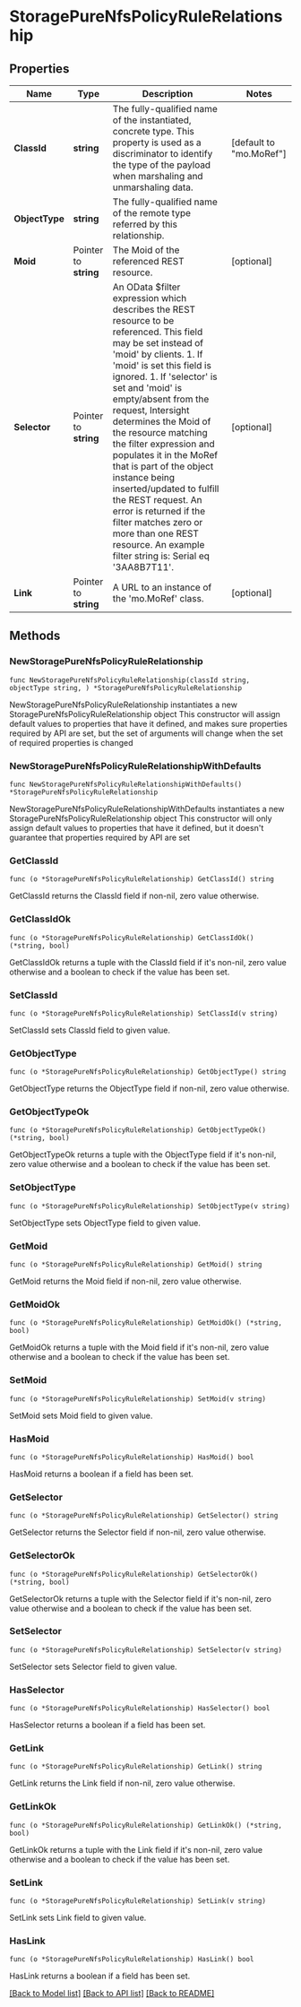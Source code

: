 # StoragePureNfsPolicyRuleRelationship

## Properties

Name | Type | Description | Notes
------------ | ------------- | ------------- | -------------
**ClassId** | **string** | The fully-qualified name of the instantiated, concrete type. This property is used as a discriminator to identify the type of the payload when marshaling and unmarshaling data. | [default to "mo.MoRef"]
**ObjectType** | **string** | The fully-qualified name of the remote type referred by this relationship. | 
**Moid** | Pointer to **string** | The Moid of the referenced REST resource. | [optional] 
**Selector** | Pointer to **string** | An OData $filter expression which describes the REST resource to be referenced. This field may be set instead of &#39;moid&#39; by clients. 1. If &#39;moid&#39; is set this field is ignored. 1. If &#39;selector&#39; is set and &#39;moid&#39; is empty/absent from the request, Intersight determines the Moid of the resource matching the filter expression and populates it in the MoRef that is part of the object instance being inserted/updated to fulfill the REST request. An error is returned if the filter matches zero or more than one REST resource. An example filter string is: Serial eq &#39;3AA8B7T11&#39;. | [optional] 
**Link** | Pointer to **string** | A URL to an instance of the &#39;mo.MoRef&#39; class. | [optional] 

## Methods

### NewStoragePureNfsPolicyRuleRelationship

`func NewStoragePureNfsPolicyRuleRelationship(classId string, objectType string, ) *StoragePureNfsPolicyRuleRelationship`

NewStoragePureNfsPolicyRuleRelationship instantiates a new StoragePureNfsPolicyRuleRelationship object
This constructor will assign default values to properties that have it defined,
and makes sure properties required by API are set, but the set of arguments
will change when the set of required properties is changed

### NewStoragePureNfsPolicyRuleRelationshipWithDefaults

`func NewStoragePureNfsPolicyRuleRelationshipWithDefaults() *StoragePureNfsPolicyRuleRelationship`

NewStoragePureNfsPolicyRuleRelationshipWithDefaults instantiates a new StoragePureNfsPolicyRuleRelationship object
This constructor will only assign default values to properties that have it defined,
but it doesn't guarantee that properties required by API are set

### GetClassId

`func (o *StoragePureNfsPolicyRuleRelationship) GetClassId() string`

GetClassId returns the ClassId field if non-nil, zero value otherwise.

### GetClassIdOk

`func (o *StoragePureNfsPolicyRuleRelationship) GetClassIdOk() (*string, bool)`

GetClassIdOk returns a tuple with the ClassId field if it's non-nil, zero value otherwise
and a boolean to check if the value has been set.

### SetClassId

`func (o *StoragePureNfsPolicyRuleRelationship) SetClassId(v string)`

SetClassId sets ClassId field to given value.


### GetObjectType

`func (o *StoragePureNfsPolicyRuleRelationship) GetObjectType() string`

GetObjectType returns the ObjectType field if non-nil, zero value otherwise.

### GetObjectTypeOk

`func (o *StoragePureNfsPolicyRuleRelationship) GetObjectTypeOk() (*string, bool)`

GetObjectTypeOk returns a tuple with the ObjectType field if it's non-nil, zero value otherwise
and a boolean to check if the value has been set.

### SetObjectType

`func (o *StoragePureNfsPolicyRuleRelationship) SetObjectType(v string)`

SetObjectType sets ObjectType field to given value.


### GetMoid

`func (o *StoragePureNfsPolicyRuleRelationship) GetMoid() string`

GetMoid returns the Moid field if non-nil, zero value otherwise.

### GetMoidOk

`func (o *StoragePureNfsPolicyRuleRelationship) GetMoidOk() (*string, bool)`

GetMoidOk returns a tuple with the Moid field if it's non-nil, zero value otherwise
and a boolean to check if the value has been set.

### SetMoid

`func (o *StoragePureNfsPolicyRuleRelationship) SetMoid(v string)`

SetMoid sets Moid field to given value.

### HasMoid

`func (o *StoragePureNfsPolicyRuleRelationship) HasMoid() bool`

HasMoid returns a boolean if a field has been set.

### GetSelector

`func (o *StoragePureNfsPolicyRuleRelationship) GetSelector() string`

GetSelector returns the Selector field if non-nil, zero value otherwise.

### GetSelectorOk

`func (o *StoragePureNfsPolicyRuleRelationship) GetSelectorOk() (*string, bool)`

GetSelectorOk returns a tuple with the Selector field if it's non-nil, zero value otherwise
and a boolean to check if the value has been set.

### SetSelector

`func (o *StoragePureNfsPolicyRuleRelationship) SetSelector(v string)`

SetSelector sets Selector field to given value.

### HasSelector

`func (o *StoragePureNfsPolicyRuleRelationship) HasSelector() bool`

HasSelector returns a boolean if a field has been set.

### GetLink

`func (o *StoragePureNfsPolicyRuleRelationship) GetLink() string`

GetLink returns the Link field if non-nil, zero value otherwise.

### GetLinkOk

`func (o *StoragePureNfsPolicyRuleRelationship) GetLinkOk() (*string, bool)`

GetLinkOk returns a tuple with the Link field if it's non-nil, zero value otherwise
and a boolean to check if the value has been set.

### SetLink

`func (o *StoragePureNfsPolicyRuleRelationship) SetLink(v string)`

SetLink sets Link field to given value.

### HasLink

`func (o *StoragePureNfsPolicyRuleRelationship) HasLink() bool`

HasLink returns a boolean if a field has been set.


[[Back to Model list]](../README.md#documentation-for-models) [[Back to API list]](../README.md#documentation-for-api-endpoints) [[Back to README]](../README.md)


